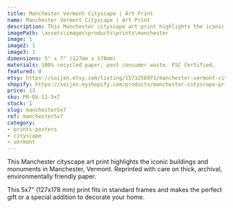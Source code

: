 ```yaml
---
title: Manchester Vermont Cityscape | Art Print
name: Manchester Vermont Cityscape | Art Print
description: This Manchester cityscape art print highlights the iconic buildings and monuments in Manchester, Vermont. Reprinted with care on thick, archival, environmentally friendly paper.
imagePath: \assets\images\products\prints\manchester
image: 1
image2: 1
image3: 1
dimensions: 5" x 7" (127mm x 178mm)
materials: 100% recycled paper, post consumer waste. FSC Certified.
featured: 0
etsy: https://soijen.etsy.com/listing/1571256971/manchester-vermont-cityscape-art-print?utm_source=Copy&utm_medium=ListingManager&utm_campaign=Share&utm_term=so.lmsm&share_time=1695299335903
shopify: https://soijen.myshopify.com/products/manchester-cityscape-print
price: 13
sku: PR-QV-12-5x7
stock: 1
slug: manchester5x7
ref: manchester5x7
category:
- prints-posters
- cityscape
- vermont
---
```

This Manchester cityscape art print highlights the iconic buildings and monuments in Manchester, Vermont. Reprinted with care on thick, archival, environmentally friendly paper.

This 5x7” (127x178 mm) print fits in standard frames and makes the perfect gift or a special addition to decorate your home.
